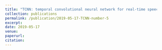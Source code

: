 ```yaml
---
title: "TCNN: temporal convolutional neural network for real-time speech enhancemnt in the time domain"
collection: publications
permalink: /publication/2019-05-17-TCNN-number-5
excerpt: 
date: 2019-05-17
venue:  
paperurl:
citation:
---
```

